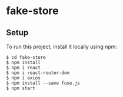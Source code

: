 # fake-store


## Setup
To run this project, install it locally using npm:

```
$ cd fake-store
$ npm install
$ npm i react
$ npm i react-router-dom
$ npm i axios
$ npm install --save fuse.js
$ npm start
```